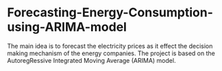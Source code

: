 # Forecasting-Energy-Consumption-using-ARIMA-model

The main idea is to forecast the electricity prices as it effect the decision making mechanism of the energy companies. The project is based on the AutoregRessive Integrated Moving Average (ARIMA) model.
